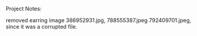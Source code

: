 Project Notes:

removed earring image 386952931.jpg, 788555387.jpeg 792409701.jpeg, since it was a corrupted file.